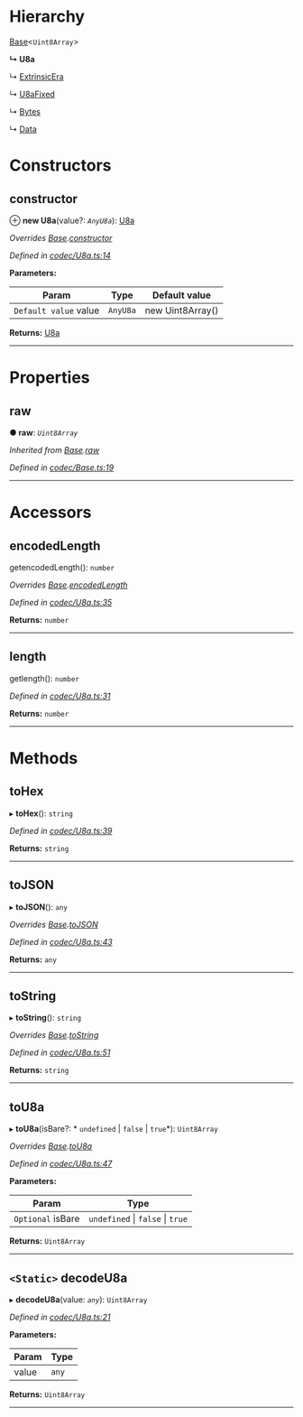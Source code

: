 

# Hierarchy

 [Base](_codec_base_.base.md)<`Uint8Array`>

**↳ U8a**

↳  [ExtrinsicEra](_extrinsicera_.extrinsicera.md)

↳  [U8aFixed](_codec_u8afixed_.u8afixed.md)

↳  [Bytes](_bytes_.bytes.md)

↳  [Data](_data_.data.md)

# Constructors

<a id="constructor"></a>

##  constructor

⊕ **new U8a**(value?: *`AnyU8a`*): [U8a](_codec_u8a_.u8a.md)

*Overrides [Base](_codec_base_.base.md).[constructor](_codec_base_.base.md#constructor)*

*Defined in [codec/U8a.ts:14](https://github.com/polkadot-js/api/blob/1c1a9dd/packages/types/src/codec/U8a.ts#L14)*

**Parameters:**

| Param | Type | Default value |
| ------ | ------ | ------ |
| `Default value` value | `AnyU8a` |  new Uint8Array() |

**Returns:** [U8a](_codec_u8a_.u8a.md)

___

# Properties

<a id="raw"></a>

##  raw

**● raw**: *`Uint8Array`*

*Inherited from [Base](_codec_base_.base.md).[raw](_codec_base_.base.md#raw)*

*Defined in [codec/Base.ts:19](https://github.com/polkadot-js/api/blob/1c1a9dd/packages/types/src/codec/Base.ts#L19)*

___

# Accessors

<a id="encodedlength"></a>

##  encodedLength

getencodedLength(): `number`

*Overrides [Base](_codec_base_.base.md).[encodedLength](_codec_base_.base.md#encodedlength)*

*Defined in [codec/U8a.ts:35](https://github.com/polkadot-js/api/blob/1c1a9dd/packages/types/src/codec/U8a.ts#L35)*

**Returns:** `number`

___
<a id="length"></a>

##  length

getlength(): `number`

*Defined in [codec/U8a.ts:31](https://github.com/polkadot-js/api/blob/1c1a9dd/packages/types/src/codec/U8a.ts#L31)*

**Returns:** `number`

___

# Methods

<a id="tohex"></a>

##  toHex

▸ **toHex**(): `string`

*Defined in [codec/U8a.ts:39](https://github.com/polkadot-js/api/blob/1c1a9dd/packages/types/src/codec/U8a.ts#L39)*

**Returns:** `string`

___
<a id="tojson"></a>

##  toJSON

▸ **toJSON**(): `any`

*Overrides [Base](_codec_base_.base.md).[toJSON](_codec_base_.base.md#tojson)*

*Defined in [codec/U8a.ts:43](https://github.com/polkadot-js/api/blob/1c1a9dd/packages/types/src/codec/U8a.ts#L43)*

**Returns:** `any`

___
<a id="tostring"></a>

##  toString

▸ **toString**(): `string`

*Overrides [Base](_codec_base_.base.md).[toString](_codec_base_.base.md#tostring)*

*Defined in [codec/U8a.ts:51](https://github.com/polkadot-js/api/blob/1c1a9dd/packages/types/src/codec/U8a.ts#L51)*

**Returns:** `string`

___
<a id="tou8a"></a>

##  toU8a

▸ **toU8a**(isBare?: * `undefined` &#124; `false` &#124; `true`*): `Uint8Array`

*Overrides [Base](_codec_base_.base.md).[toU8a](_codec_base_.base.md#tou8a)*

*Defined in [codec/U8a.ts:47](https://github.com/polkadot-js/api/blob/1c1a9dd/packages/types/src/codec/U8a.ts#L47)*

**Parameters:**

| Param | Type |
| ------ | ------ |
| `Optional` isBare |  `undefined` &#124; `false` &#124; `true`|

**Returns:** `Uint8Array`

___
<a id="decodeu8a"></a>

## `<Static>` decodeU8a

▸ **decodeU8a**(value: *`any`*): `Uint8Array`

*Defined in [codec/U8a.ts:21](https://github.com/polkadot-js/api/blob/1c1a9dd/packages/types/src/codec/U8a.ts#L21)*

**Parameters:**

| Param | Type |
| ------ | ------ |
| value | `any` |

**Returns:** `Uint8Array`

___

